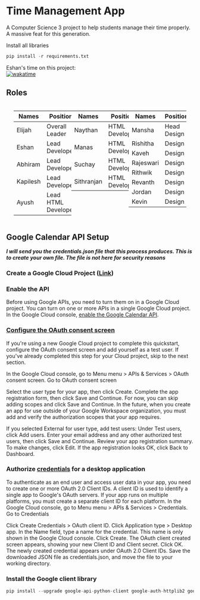 # Time Management App
A Computer Science 3 project to help students manage their time properly. A massive feat for this generation.

Install all libraries
```python
pip install -r requirements.txt
```

Eshan's time on this project:\
[![wakatime](https://wakatime.com/badge/user/d2cf396a-1b98-4795-9559-b880684c63b7/project/018b25b5-8d65-4d6e-9fdd-8758cee7e4a9.svg)](https://wakatime.com/badge/user/d2cf396a-1b98-4795-9559-b880684c63b7/project/018b25b5-8d65-4d6e-9fdd-8758cee7e4a9?style=flat-square)

## Roles

<div style="display: flex; justify-content: space-between; margin: 20px;">

  <!-- Table 1: Lead Developers -->
  <table>
    <thead>
      <tr>
        <th>Names</th>
        <th>Position</th>
      </tr>
    </thead>
    <tbody>
      <tr>
        <td>Elijah</td>
        <td>Overall Leader</td>
      </tr>
      <tr>
        <td>Eshan</td>
        <td>Lead Developer</td>
      </tr>
      <tr>
        <td>Abhiram</td>
        <td>Lead Developer</td>
      </tr>
      <tr>
        <td>Kapilesh</td>
        <td>Lead Developer</td>
      </tr>
      <tr>
        <td>Ayush</td>
        <td>Lead HTML Developer</td>
      </tr>
    </tbody>
  </table>

  <!-- Table 2: HTML Developers -->
  <table>
    <thead>
      <tr>
        <th>Names</th>
        <th>Position</th>
      </tr>
    </thead>
    <tbody>
      <tr>
        <td>Naythan</td>
        <td>HTML Developer</td>
      </tr>
      <tr>
        <td>Manas</td>
        <td>HTML Developer</td>
      </tr>
      <tr>
        <td>Suchay</td>
        <td>HTML Developer</td>
      </tr>
      <tr>
        <td>Sithranjan</td>
        <td>HTML Developer</td>
      </tr>
    </tbody>
  </table>

  <!-- Table 3: Designers -->
  <table>
    <thead>
      <tr>
        <th>Names</th>
        <th>Position</th>
      </tr>
    </thead>
    <tbody>
      <tr>
        <td>Mansha</td>
        <td>Head Design</td>
      </tr>
      <tr>
        <td>Rishitha</td>
        <td>Design</td>
      </tr>
      <tr>
        <td>Kaveh</td>
        <td>Design</td>
      </tr>
      <tr>
        <td>Rajeswari</td>
        <td>Design</td>
      </tr>
      <tr>
        <td>Rithwik</td>
        <td>Design</td>
      </tr>
      <tr>
        <td>Revanth</td>
        <td>Design</td>
      </tr>
      <tr>
        <td>Jordan</td>
        <td>Design</td>
      </tr>
      <tr>
        <td>Kevin</td>
        <td>Design</td>
      </tr>
    </tbody>
  </table>
</div>



## Google Calendar API Setup

***I will send you the credentials.json file that this process produces. This is to create your own file. The file is not here for security reasons***

### **Create a Google Cloud Project ([Link](https://developers.google.com/workspace/guides/create-project))**


### **Enable the API**

Before using Google APIs, you need to turn them on in a Google Cloud project. You can turn on one or more APIs in a single Google Cloud project.
In the Google Cloud console, [enable the Google Calendar API](https://console.cloud.google.com/flows/enableapi?apiid=calendar-json.googleapis.com). 


### **[Configure the OAuth consent screen](https://console.cloud.google.com/apis/credentials/consent)**
If you're using a new Google Cloud project to complete this quickstart, configure the OAuth consent screen and add yourself as a test user. If you've already completed this step for your Cloud project, skip to the next section.

In the Google Cloud console, go to Menu menu > APIs & Services > OAuth consent screen.
Go to OAuth consent screen

Select the user type for your app, then click Create.
Complete the app registration form, then click Save and Continue.
For now, you can skip adding scopes and click Save and Continue. In the future, when you create an app for use outside of your Google Workspace organization, you must add and verify the authorization scopes that your app requires.

If you selected External for user type, add test users:
Under Test users, click Add users.
Enter your email address and any other authorized test users, then click Save and Continue.
Review your app registration summary. To make changes, click Edit. If the app registration looks OK, click Back to Dashboard.

### **Authorize [credentials](https://console.cloud.google.com/apis/credentials) for a desktop application**
To authenticate as an end user and access user data in your app, you need to create one or more OAuth 2.0 Client IDs. A client ID is used to identify a single app to Google's OAuth servers. If your app runs on multiple platforms, you must create a separate client ID for each platform.
In the Google Cloud console, go to Menu menu > APIs & Services > Credentials.
Go to Credentials

Click Create Credentials > OAuth client ID.
Click Application type > Desktop app.
In the Name field, type a name for the credential. This name is only shown in the Google Cloud console.
Click Create. The OAuth client created screen appears, showing your new Client ID and Client secret.
Click OK. The newly created credential appears under OAuth 2.0 Client IDs.
Save the downloaded JSON file as credentials.json, and move the file to your working directory.

### **Install the Google client library**
```python
pip install --upgrade google-api-python-client google-auth-httplib2 google-auth-oauthlib
```
